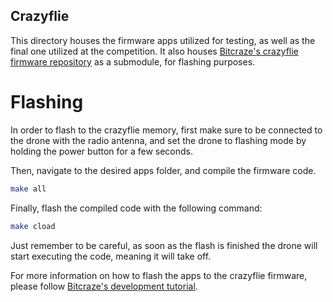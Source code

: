 ## Crazyflie

This directory houses the firmware apps utilized for testing, as well as the final one utilized at the competition. It also houses [Bitcraze's crazyflie firmware repository](https://github.com/bitcraze/crazyflie-firmware/tree/master) as a submodule, for flashing purposes.

# Flashing

In order to flash to the crazyflie memory, first make sure to be connected to the drone with the radio antenna, and set the drone to flashing mode by holding the power button for a few seconds.

Then, navigate to the desired apps folder, and compile the firmware code.
```bash
make all
```

Finally, flash the compiled code with the following command:
```bash
make cload
```
Just remember to be careful,  as soon as the flash is finished the drone will start executing the code, meaning it will take off.

For more information on how to flash the apps to the crazyflie firmware, please follow [Bitcraze's development tutorial](https://www.bitcraze.io/documentation/tutorials/getting-started-with-development/).